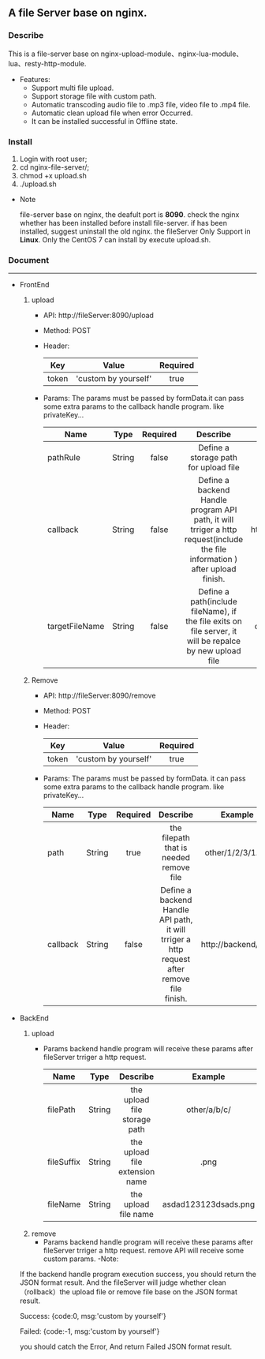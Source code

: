 ## A file Server base on nginx.

### Describe

This is a file-server base on nginx-upload-module、nginx-lua-module、lua、resty-http-module.

-   Features:
    -   Support multi file upload.
    -   Support storage file with custom path.
    -   Automatic transcoding audio file to .mp3 file, video file to .mp4 file.
    -   Automatic clean upload file when error Occurred.
    -   It can be installed successful in Offline state.

### Install

1. Login with root user;
2. cd nginx-file-server/;
3. chmod +x upload.sh
4. ./upload.sh

-   Note

    file-server base on nginx, the deafult port is <b>8090</b>. check the nginx whether has been installed before install file-server. if has been installed, suggest uninstall the old nginx. the fileServer Only Support in <b>Linux</b>. Only the CentOS 7 can install by execute upload.sh.

### Document

---

-   FrontEnd
    1. upload

        - API:
          http://fileServer:8090/upload
        - Method: POST

        - Header:

            | Key   |        Value         | Required |
            | ----- | :------------------: | :------: |
            | token | 'custom by yourself' |   true   |

        - Params:
          The params must be passed by formData.it can pass some extra params to the callback handle program. like privateKey...

            | Name           |  Type  | Required |                                                           Describe                                                           |       Example       |
            | -------------- | :----: | :------: | :--------------------------------------------------------------------------------------------------------------------------: | :-----------------: |
            | pathRule       | String |  false   |                                            Define a storage path for upload file                                             |    other/1/2/3/     |
            | callback       | String |  false   | Define a backend Handle program API path, it will trriger a http request(include the file information ) after upload finish. | http://backend/a/b/ |
            | targetFileName | String |  false   |           Define a path(include fileName), if the file exits on file server, it will be repalce by new upload file           |  other/1/2/3/1.jpg  |

    2. Remove

        - API:
          http://fileServer:8090/remove
        - Method: POST

        - Header:

            | Key   |        Value         | Required |
            | ----- | :------------------: | :------: |
            | token | 'custom by yourself' |   true   |

        - Params:
          The params must be passed by formData. it can pass some extra params to the callback handle program. like privateKey...

            | Name     |  Type  | Required |                                          Describe                                          |       Example       |
            | -------- | :----: | :------: | :----------------------------------------------------------------------------------------: | :-----------------: |
            | path     | String |   true   |                          the filepath that is needed remove file                           |  other/1/2/3/1.jpg  |
            | callback | String |  false   | Define a backend Handle API path, it will trriger a http request after remove file finish. | http://backend/a/b/ |
-   BackEnd
    1. upload
        - Params
          backend handle program will receive these params after fileServer trriger a http request.
          
            | Name       |  Type  |            Describe            |       Example        |
            | ---------- | :----: | :----------------------------: | :------------------: |
            | filePath   | String |  the upload file storage path  |     other/a/b/c/     |
            | fileSuffix | String | the upload file extension name |         .png         |
            | fileName   | String |      the upload file name      | asdad123123dsads.png |
    2. remove
        - Params
          backend handle program will receive these params after fileServer trriger a http request.
            remove API will receive some custom params.
    -Note:
      
     If the backend handle program execution success, you should return the JSON format result. And the fileServer will judge whether clean（rollback）the upload file or remove file base on the JSON format result.
      
     Success: {code:0, msg:'custom by yourself'}
      
     Failed: {code:-1, msg:'custom by yourself'}
      
     you should catch the Error, And return Failed JSON format result.

